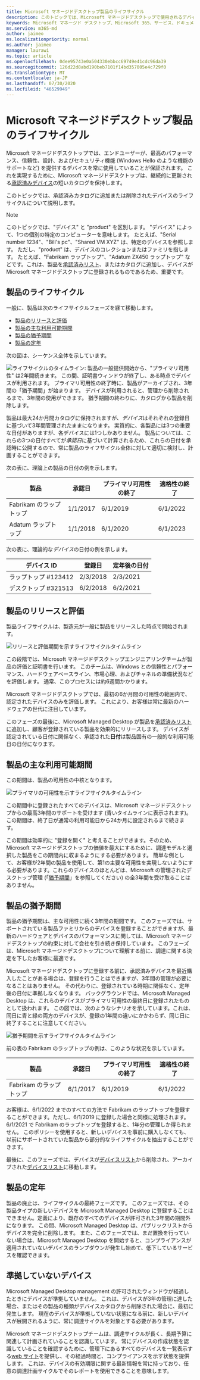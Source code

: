 ```yaml
---
title: Microsoft マネージドデスクトップ製品のライフサイクル
description: このトピックでは、Microsoft マネージドデスクトップで使用されるデバイスの仕様を示します。
keywords: Microsoft マネージド デスクトップ、Microsoft 365、サービス、ドキュメント
ms.service: m365-md
author: jaimeo
ms.localizationpriority: normal
ms.author: jaimeo
manager: laurawi
ms.topic: article
ms.openlocfilehash: 0dee95743e0a504330ebbcc69749e41cdc96da39
ms.sourcegitcommit: 126d22d8abd190beb7101f14bd357005e4c729f0
ms.translationtype: MT
ms.contentlocale: ja-JP
ms.lasthandoff: 07/30/2020
ms.locfileid: "46529949"
---
```

# <a name="microsoft-managed-desktop-product-lifecycle"></a>Microsoft マネージドデスクトップ製品のライフサイクル

Microsoft マネージドデスクトップでは、エンドユーザーが、最高のパフォーマンス、信頼性、設計、およびセキュリティ機能 (Windows Hello のような機能のサポートなど) を提供するデバイスを常に使用していることが保証されます。 これを実現するために、Microsoft マネージドデスクトップは、継続的に更新される[承認済みデバイス](device-list.md)の短いカタログを保持します。 
 
このトピックでは、承認済みカタログに追加または削除されたデバイスのライフサイクルについて説明します。 

> [!NOTE]
> このトピックでは、"デバイス" と "product" を区別します。 "デバイス" によって、1つの個別の特定のコンピューターを意味します。 たとえば、"Serial number 1234"、"Bill's pc"、"Shared VM XYZ" は、特定のデバイスを参照します。 ただし、"product" は、デバイスのコレクションまたはファミリを指します。 たとえば、"Fabrikam ラップトップ"、"Adatum ZX450 ラップトップ" などです。これは、製品を[承認済みリスト](device-list.md)、またはカタログに追加し、デバイスが Microsoft マネージドデスクトップに登録されるものであるため、重要です。

## <a name="product-lifecycle"></a>製品のライフサイクル

 一般に、製品は次のライフサイクルフェーズを経て移動します。

- [製品のリリースと評価](#product-release-and-evaluation)
- [製品の主な利用可能期間](#product-primary-availability-period)
- [製品の猶予期間](#product-grace-period)
- [製品の定年](#product-retirement)


次の図は、シーケンス全体を示しています。

![ライフサイクルのタイムライン: 製品の一般提供開始から、"プライマリ可用性" は2年間続きます。 この間、証明書ウィンドウが終了し、ある時点でデバイスが利用されます。 プライマリ可用性の終了時に、製品がアーカイブされ、3年間の「猶予期間」が始まります。 デバイスが利用されると、管理から削除されるまで、3年間の使用ができます。 猶予期間の終わりに、カタログから製品を削除します。](../../media/non-dark1-edits.PNG)

製品は最大24か月間カタログに保持されますが、<em>デバイス</em>はそれぞれの登録日に基づいて3年間管理されたままになります。 実質的に、各製品には3つの重要な日付がありますが、各デバイスには1つしかありません。 製品については、これらの3つの日付すべてが<em>承認日</em>に基づいて計算されるため、これらの日付を承認時に公開するので、常に製品のライフサイクル全体に対して適切に検討し、計画することができます。

次の表に、理論上の製品の日付の例を示します。


|製品  |承認日  |プライマリ可用性の終了  |適格性の終了  |
|---------|---------|---------|---------|
|Fabrikam のラップトップ    | 1/1/2017 | 6/1/2019 | 6/1/2022 |
|Adatum ラップトップ   | 1/1/2018 | 6/1/2020 | 6/1/2023  |

次の表に、理論的な*デバイス*の日付の例を示します。


|デバイス ID  |登録日  |定年後の日付  |
|---------|---------|---------|
|ラップトップ #123412     |  2/3/2018       |  2/3/2021       |
|デスクトップ #321513     | 6/2/2018        |  6/2/2021       |


## <a name="product-release-and-evaluation"></a>製品のリリースと評価

製品ライフサイクルは、製造元が一般に製品をリリースした時点で開始されます。

![リリースと評価期間を示すライフサイクルタイムライン](../../media/non-dark3-edits.PNG)

この段階では、Microsoft マネージドデスクトップエンジニアリングチームが製品の評価と証明書を行います。 このチームは、Windows との信頼性とパフォーマンス、ハードウェアベースライン、市場心理、およびチャネルの準備状況などを評価します。 通常、このプロセスには約6週間かかります。
  
Microsoft マネージドデスクトップでは、最初の6か月間の可用性の範囲内で、認定されたデバイスのみを評価します。 これにより、お客様は常に最新のハードウェアの世代に注目しています。
 
このフェーズの最後に、Microsoft Managed Desktop が製品を[承認済みリスト](device-list.md)に追加し、顧客が登録されている製品を効果的にリリースします。 デバイスが認定されている日付に関係なく、承認された**日付**は製品固有の一般的な利用可能日の日付になります。 


## <a name="product-primary-availability-period"></a>製品の主な利用可能期間

この期間は、製品の可用性の中核となります。

![プライマリの可用性を示すライフサイクルタイムライン](../../media/non-dark4-edits.PNG)

この期間中に登録されたすべてのデバイスは、Microsoft マネージドデスクトップからの最高3年間のサポートを受けます (青いタイムラインに表示されます)。 この期間は、終了日が通常の利用可能日から24か月に設定されるまで続きます。

この期間は効率的に "登録を開く" と考えることができます。そのため、Microsoft マネージドデスクトップの価値を最大にするために、調達モデルと選択した製品をこの期間内に収まるようにする必要があります。 簡単な例として、お客様が2年間の製品を使用して、第1の主要な可用性を実現しないようにする必要があります。これらのデバイスのほとんどは、Microsoft の管理されたデスクトップ管理 (「[猶予期間](#product-grace-period)」を参照してください) の全3年間を受け取ることはありません。  

## <a name="product-grace-period"></a>製品の猶予期間

製品の猶予期間は、主な可用性に続く3年間の期間です。 このフェーズでは、サポートされている製品ファミリからのデバイスを登録することができますが、最新のハードウェアとデバイスのパフォーマンスに関しては、Microsoft マネージドデスクトップの約束に対して会社を引き続き保持しています。 このフェーズは、Microsoft マネージドデスクトップについて理解する前に、調達に関する決定を下したお客様に最適です。 

Microsoft マネージドデスクトップに登録する前に、承認済みデバイスを最近購入したことがある場合は、登録を行うことはできますが、3年間の管理が必要になることはありません。 その代わりに、登録されている時期に関係なく、定年後の日付に準拠しなくなります。 バックグラウンドでは、Microsoft Managed Desktop は、これらのデバイスがプライマリ可用性の最終日に登録されたものとして扱われます。 この図では、次のようなシナリオを示しています。これは、同日に青と緑の両方のデバイスが、登録の1年間の違いにかかわらず、同じ日に終了することに注意してください。


![猶予期間を示すライフサイクルタイムライン](../../media/non-dark2-edits.PNG)

前の表の Fabrikam のラップトップの例は、このような状況を示しています。 

|製品  |承認日  |プライマリ可用性の終了  |適格性の終了  |
|---------|---------|---------|---------|
|Fabrikam のラップトップ    | 6/1/2017 | 6/1/2019 | 6/1/2022 |

お客様は、6/1/2022 までのすべての方法で Fabrikam のラップトップを登録することができます。ただし、6/1/2019 に登録した場合と同様に処理されます。 6/1/2021 で Fabrikam のラップトップを登録すると、1年分の管理しか得られません。 このポリシーを使用すると、新しいデバイスを事前に購入しなくても、以前にサポートされていた製品から部分的なライフサイクルを抽出することができます。 

最後に、このフェーズでは、デバイスが[デバイスリスト](device-list.md)から削除され、アーカイブされた[デバイスリスト](archived-device-list.md)に移動します。


## <a name="product-retirement"></a>製品の定年

製品の廃止は、ライフサイクルの最終フェーズです。 このフェーズでは、その製品タイプの新しいデバイスを Microsoft Managed Desktop に登録することはできません。定義により、既存のすべてのデバイスが許可された3年間の期間外になります。 この間、Microsoft Managed Desktop は、パブリックリストからデバイスを完全に削除します。 また、このフェーズでは、まだ置換を行っていない場合は、Microsoft Managed Desktop を開始すると、コンプライアンスが適用されていないデバイスのランプダウンが発生し始めて、低下しているサービスを確認できます。 

## <a name="devices-that-are-out-of-compliance"></a>準拠していないデバイス

Microsoft Managed Desktop management の許可されたウィンドウが経過したときにデバイスが準拠していません。 これは、デバイスが3年の管理に達した場合、またはその製品の種類がデバイスカタログから削除された場合に、最初に発生します。 現在のデバイスが準拠していない状態になる前に、新しいデバイスが展開されるように、常に調達サイクルを対象とする必要があります。

Microsoft マネージドデスクトップチームは、調達サイクルが長く、長期予算に関連して計画されていることを認識しています。 常にデバイスの作成状態を認識していることを確認するために、管理下にあるすべてのデバイスを一覧表示する[web サイト](https://aka.ms/mmdportal)を提供し、その経過時間と、コンプライアンスを示す状態を提供します。 これは、デバイスの有効期限に関する最新情報を常に持っており、任意の調達計画サイクルでそのレポートを使用できることを意味します。 







